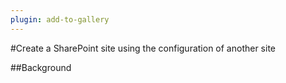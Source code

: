 ```yaml
---
plugin: add-to-gallery
---
```


#Create a SharePoint site using the configuration of another site

##Background
